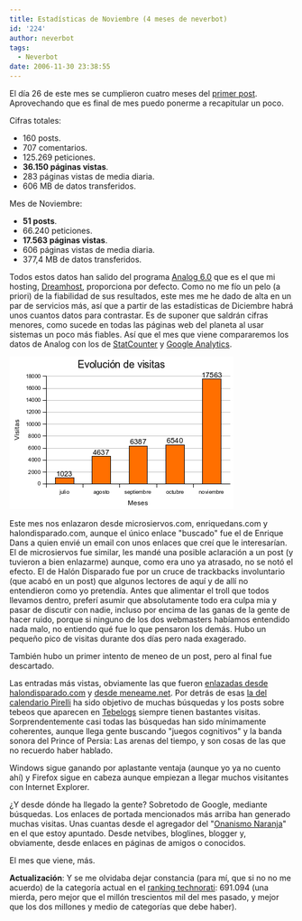 ```yaml
---
title: Estadísticas de Noviembre (4 meses de neverbot)
id: '224'
author: neverbot
tags:
  - Neverbot
date: 2006-11-30 23:38:55
---
```


El día 26 de este mes se cumplieron cuatro meses del [primer post](https://www.neverbot.com/hello-world/). Aprovechando que es final de mes puedo ponerme a recapitular un poco.

Cifras totales:

*   160 posts.
*   707 comentarios.
*   125.269 peticiones.
*   **36.150 páginas vistas**.
*   283 páginas vistas de media diaria.
*   606 MB de datos transferidos.

Mes de Noviembre:

*   **51 posts**.
*   66.240 peticiones.
*   **17.563 páginas vistas**.
*   606 páginas vistas de media diaria.
*   377,4 MB de datos transferidos.

Todos estos datos han salido del programa [Analog 6.0](http://www.analog.cx/) que es el que mi hosting, [Dreamhost](https://www.neverbot.com/hosting/), proporciona por defecto. Como no me fío un pelo (a priori) de la fiabilidad de sus resultados, este mes me he dado de alta en un par de servicios más, así que a partir de las estadísticas de Diciembre habrá unos cuantos datos para contrastar. Es de suponer que saldrán cifras menores, como sucede en todas las páginas web del planeta al usar sistemas un poco más fiables. Así que el mes que viene compararemos los datos de Analog con los de [StatCounter](http://www.statcounter.com/) y [Google Analytics](http://www.google.com/analytics/).

![Visitas](./estadisticas-de-noviembre-4-meses-de-neverbot/VisitasNoviembre06.gif "Visitas")

Este mes nos enlazaron desde microsiervos.com, enriquedans.com y halondisparado.com, aunque el único enlace "buscado" fue el de Enrique Dans a quien envié un email con unos enlaces que creí que le interesarían. El de microsiervos fue similar, les mandé una posible aclaración a un post (y tuvieron a bien enlazarme) aunque, como era uno ya atrasado, no se notó el efecto. El de Halón Disparado fue por un cruce de trackbacks involuntario (que acabó en un post) que algunos lectores de aquí y de allí no entendieron como yo pretendía. Antes que alimentar el troll que todos llevamos dentro, preferí asumir que absolutamente todo era culpa mia y pasar de discutir con nadie, incluso por encima de las ganas de la gente de hacer ruido, porque si ninguno de los dos webmasters habíamos entendido nada malo, no entiendo qué fue lo que pensaron los demás. Hubo un pequeño pico de visitas durante dos días pero nada exagerado.

También hubo un primer intento de meneo de un post, pero al final fue descartado.

Las entradas más vistas, obviamente las que fueron [enlazadas desde halondisparado.com](https://www.neverbot.com/pensamientos-aleatorios/yo-no-soy-tonto/) y [desde meneame.net](https://www.neverbot.com/inteligencia-artificial/). Por detrás de esas [la del calendario Pirelli](https://www.neverbot.com/fotografia/calendario-pirelli-2007/) ha sido objetivo de muchas búsquedas y los posts sobre tebeos que aparecen en [Tebelogs](http://tebelogs.dreamers.com/) siempre tienen bastantes visitas. Sorprendentemente casi todas las búsquedas han sido mínimamente coherentes, aunque llega gente buscando "juegos cognitivos" y la banda sonora del Prince of Persia: Las arenas del tiempo, y son cosas de las que no recuerdo haber hablado.

Windows sigue ganando por aplastante ventaja (aunque yo ya no cuento ahí) y Firefox sigue en cabeza aunque empiezan a llegar muchos visitantes con Internet Explorer.

¿Y desde dónde ha llegado la gente? Sobretodo de Google, mediante búsquedas. Los enlaces de portada mencionados más arriba han generado muchas visitas. Unas cuantas desde el agregador del "[Onanismo Naranja](http://blogs.cyberdark.net/)" en el que estoy apuntado. Desde netvibes, bloglines, blogger y, obviamente, desde enlaces en páginas de amigos o conocidos.

El mes que viene, más.

**Actualización**: Y se me olvidaba dejar constancia (para mí, que si no no me acuerdo) de la categoría actual en el [ranking technorati](http://www.technorati.com/blogs/http%3A%2F%2Fwww.neverbot.com): 691.094 (una mierda, pero mejor que el millón trescientos mil del mes pasado, y mejor que los dos millones y medio de categorías que debe haber).
